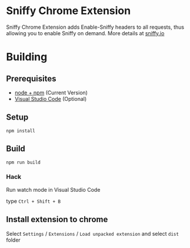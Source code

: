 # Sniffy Chrome Extension

Sniffy Chrome Extension adds Enable-Sniffy headers to all requests, thus allowing you to enable Sniffy on demand.
More details at [sniffy.io](http://sniffy.io)

# Building

## Prerequisites

* [node + npm](https://nodejs.org/) (Current Version)
* [Visual Studio Code](https://code.visualstudio.com/) (Optional)

## Setup

```
npm install
```

## Build

```
npm run build
```

### Hack

Run watch mode in Visual Studio Code

type `Ctrl + Shift + B`

## Install extension to chrome

Select `Settings` / `Extensions` / `Load unpacked extension` and select `dist` folder

